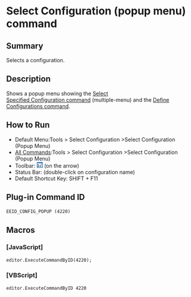 # Select Configuration (popup menu) command

## Summary

Selects a configuration.

## Description

Shows a popup menu showing the [Select\
Specified Configuration command](select_config) (multiple-menu) and the [Define Configurations command](config).

## How to Run

- Default Menu:Tools >
Select Configuration \>Select Configuration (Popup Menu)
- [All Commands](all_commands):Tools >
Select Configuration \>Select Configuration (Popup
Menu)
- Toolbar: ![](../../images/configpopup.gif) (on
the arrow)
- Status Bar: (double-click on configuration name)
- Default Shortcut Key: SHIFT + F11

## Plug-in Command ID

```
EEID_CONFIG_POPUP (4220)
```

## Macros

### \[JavaScript\]

```
editor.ExecuteCommandByID(4220);
```

### \[VBScript\]

```
editor.ExecuteCommandByID 4220
```
